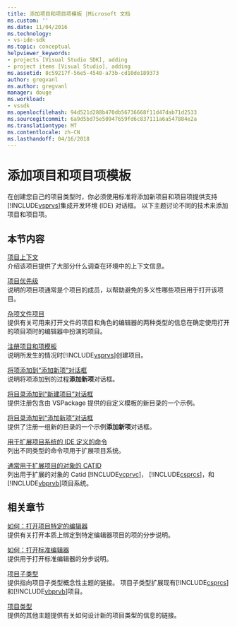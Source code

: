 ```yaml
---
title: 添加项目和项目项模板 |Microsoft 文档
ms.custom: ''
ms.date: 11/04/2016
ms.technology:
- vs-ide-sdk
ms.topic: conceptual
helpviewer_keywords:
- projects [Visual Studio SDK], adding
- project items [Visual Studio], adding
ms.assetid: 8c59217f-56e5-4540-a73b-cd10de189373
author: gregvanl
ms.author: gregvanl
manager: douge
ms.workload:
- vssdk
ms.openlocfilehash: 94d521d288b470db56736668f11d47dab71d2533
ms.sourcegitcommit: 6a9d5bd75e50947659fd6c837111a6a547884e2a
ms.translationtype: MT
ms.contentlocale: zh-CN
ms.lasthandoff: 04/16/2018
---
```

# <a name="adding-project-and-project-item-templates"></a>添加项目和项目项模板
在创建您自己的项目类型时，你必须使用标准将添加新项目和项目项提供支持[!INCLUDE[vsprvs](../../code-quality/includes/vsprvs_md.md)]集成开发环境 (IDE) 对话框。 以下主题讨论不同的技术来添加项目和项目项。  
  
## <a name="in-this-section"></a>本节内容  
 [项目上下文](../../extensibility/internals/project-context.md)  
 介绍该项目提供了大部分什么调查在环境中的上下文信息。  
  
 [项目优先级](../../extensibility/internals/project-priority.md)  
 说明的项目项通常是个项目的成员，以帮助避免的多义性哪些项目用于打开该项目。  
  
 [杂项文件项目](../../extensibility/internals/miscellaneous-files-project.md)  
 提供有关可用来打开文件的项目和角色的编辑器的两种类型的信息在确定使用打开的项目项时的编辑器中扮演的项目。  
  
 [注册项目和项模板](../../extensibility/internals/registering-project-and-item-templates.md)  
 说明所发生的情况时[!INCLUDE[vsprvs](../../code-quality/includes/vsprvs_md.md)]创建项目。  
  
 [将项添加到“添加新项”对话框](../../extensibility/internals/adding-items-to-the-add-new-item-dialog-boxes.md)  
 说明将项添加到的过程**添加新项**对话框。  
  
 [将目录添加到“新建项目”对话框](../../extensibility/internals/adding-directories-to-the-new-project-dialog-box.md)  
 提供注册包含由 VSPackage 提供的自定义模板的新目录的一个示例。  
  
 [将目录添加到“添加新项”对话框](../../extensibility/internals/adding-directories-to-the-add-new-item-dialog-box.md)  
 提供了注册一组新的目录的一个示例**添加新项**对话框。  
  
 [用于扩展项目系统的 IDE 定义的命令](../../extensibility/internals/ide-defined-commands-for-extending-project-systems.md)  
 列出不同类型的命令项用于扩展项目系统。  
  
 [通常用于扩展项目的对象的 CATID](../../extensibility/internals/catids-for-objects-that-are-typically-used-to-extend-projects.md)  
 列出用于扩展的对象的 Catid [!INCLUDE[vcprvc](../../code-quality/includes/vcprvc_md.md)]， [!INCLUDE[csprcs](../../data-tools/includes/csprcs_md.md)]，和[!INCLUDE[vbprvb](../../code-quality/includes/vbprvb_md.md)]项目系统。  
  
## <a name="related-sections"></a>相关章节  
 [如何：打开项目特定的编辑器](../../extensibility/how-to-open-project-specific-editors.md)  
 提供有关打开本质上绑定到特定编辑器项目的项的分步说明。  
  
 [如何：打开标准编辑器](../../extensibility/how-to-open-standard-editors.md)  
 提供用于打开标准编辑器的分步说明。  
  
 [项目子类型](../../extensibility/internals/project-subtypes.md)  
 提供指向项目子类型概念性主题的链接。 项目子类型扩展现有[!INCLUDE[csprcs](../../data-tools/includes/csprcs_md.md)]和[!INCLUDE[vbprvb](../../code-quality/includes/vbprvb_md.md)]项目。  
  
 [项目类型](../../extensibility/internals/project-types.md)  
 提供的其他主题提供有关如何设计新的项目类型的信息的链接。